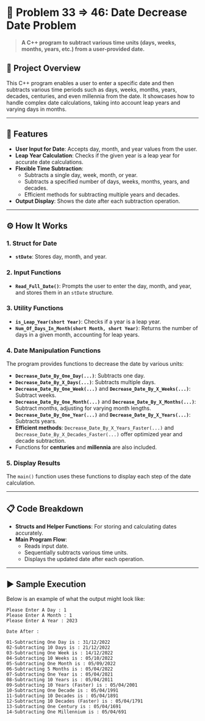 # 📅 Problem 33 => 46: Date Decrease Date Problem

> **A C++ program to subtract various time units (days, weeks, months, years, etc.) from a user-provided date.**

## 📘 Project Overview
This C++ program enables a user to enter a specific date and then subtracts various time periods such as days, weeks, months, years, decades, centuries, and even millennia from the date. It showcases how to handle complex date calculations, taking into account leap years and varying days in months.

---

## 🌟 Features
- **User Input for Date**: Accepts day, month, and year values from the user.
- **Leap Year Calculation**: Checks if the given year is a leap year for accurate date calculations.
- **Flexible Time Subtraction**:
  - Subtracts a single day, week, month, or year.
  - Subtracts a specified number of days, weeks, months, years, and decades.
  - Efficient methods for subtracting multiple years and decades.
- **Output Display**: Shows the date after each subtraction operation.

---

## ⚙️ How It Works
### 1. Struct for Date
- **`stDate`**: Stores day, month, and year.

### 2. Input Functions
- **`Read_Full_Date()`**: Prompts the user to enter the day, month, and year, and stores them in an `stDate` structure.

### 3. Utility Functions
- **`is_Leap_Year(short Year)`**: Checks if a year is a leap year.
- **`Num_Of_Days_In_Month(short Month, short Year)`**: Returns the number of days in a given month, accounting for leap years.

### 4. Date Manipulation Functions
The program provides functions to decrease the date by various units:
- **`Decrease_Date_By_One_Day(...)`**: Subtracts one day.
- **`Decrease_Date_By_X_Days(...)`**: Subtracts multiple days.
- **`Decrease_Date_By_One_Week(...)`** and **`Decrease_Date_By_X_Weeks(...)`**: Subtract weeks.
- **`Decrease_Date_By_One_Month(...)`** and **`Decrease_Date_By_X_Months(...)`**: Subtract months, adjusting for varying month lengths.
- **`Decrease_Date_By_One_Year(...)`** and **`Decrease_Date_By_X_Years(...)`**: Subtracts years.
- **Efficient methods**: `Decrease_Date_By_X_Years_Faster(...)` and `Decrease_Date_By_X_Decades_Faster(...)` offer optimized year and decade subtraction.
- Functions for **centuries** and **millennia** are also included.

### 5. Display Results
The `main()` function uses these functions to display each step of the date calculation.

---

## 📋 Code Breakdown
- **Structs and Helper Functions**: For storing and calculating dates accurately.
- **Main Program Flow**:
    - Reads input date.
    - Sequentially subtracts various time units.
    - Displays the updated date after each operation.

---

## ▶️ Sample Execution
Below is an example of what the output might look like:

```plaintext
Please Enter A Day : 1
Please Enter A Month : 1
Please Enter A Year : 2023

Date After :

01-Subtracting One Day is : 31/12/2022
02-Subtracting 10 Days is : 21/12/2022
03-Subtracting One Week is : 14/12/2022
04-Subtracting 10 Weeks is : 05/10/2022
05-Subtracting One Month is : 05/09/2022
06-Subtracting 5 Months is : 05/04/2022
07-Subtracting One Year is : 05/04/2021
08-Subtracting 10 Years is : 05/04/2011
09-Subtracting 10 Years (Faster) is : 05/04/2001
10-Subtracting One Decade is : 05/04/1991
11-Subtracting 10 Decades is : 05/04/1891
12-Subtracting 10 Decades (Faster) is : 05/04/1791
13-Subtracting One Century is : 05/04/1691
14-Subtracting One Millennium is : 05/04/691
